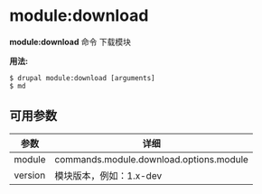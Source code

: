 # module:download
**module:download** 命令 下载模块

**用法:**
```
$ drupal module:download [arguments] 
$ md  
```

## 可用参数
参数 | 详细
---------|-------------
module | commands.module.download.options.module
version | 模块版本，例如：1.x-dev
